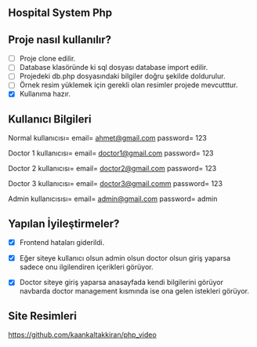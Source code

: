 ﻿## Hospital System Php  
 
 ## Proje nasıl kullanılır?
- [ ] Proje clone edilir.
- [ ] Database klasöründe ki sql dosyası database import edilir.
- [ ] Projedeki db.php dosyasındaki bilgiler doğru şekilde doldurulur.
- [ ] Örnek resim yüklemek için gerekli olan resimler projede mevcutttur.
- [X] Kullanıma hazır.
      
## Kullanıcı Bilgileri
Normal kullanıcısı= email= ahmet@gmail.com password= 123

Doctor 1 kullanıcısı= email= doctor1@gmail.com password= 123

Doctor 2 kullanıcısı= email= doctor2@gmail.com password= 123

Doctor 3 kullanıcısı= email= doctor3@gmail.comm password= 123

Admin kullanıcısısı= email= admin@gmail.com password= admin


 ## Yapılan İyileştirmeler?
- [X] Frontend hataları giderildi.
- [X] Eğer siteye kullanıcı olsun admin olsun doctor olsun  giriş yaparsa sadece onu ilgilendiren içerikleri görüyor.
- [X] Doctor siteye giriş yaparsa anasayfada kendi bilgilerini görüyor navbarda doctor management kısmında ise ona gelen istekleri görüyor.

      
## Site Resimleri
 https://github.com/kaankaltakkiran/php_video

